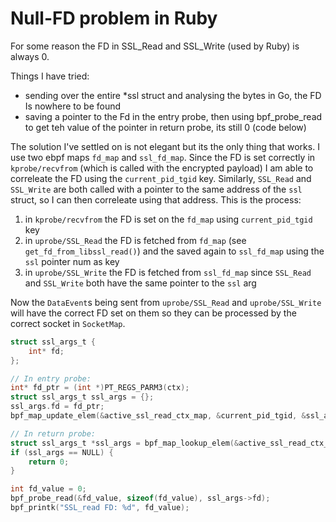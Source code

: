 # Null-FD problem in Ruby

For some reason the FD in SSL_Read and SSL_Write (used by Ruby) is always 0.

Things I have tried:
- sending over the entire *ssl struct and analysing the bytes in Go, the FD Is nowhere to be found
- saving a pointer to the Fd in the entry probe, then using bpf_probe_read to get teh value of the pointer in return probe, its still 0 (code below)

The solution I've settled on is not elegant but its the only thing that works. I use two ebpf maps `fd_map` and `ssl_fd_map`. Since the FD is set correctly in `kprobe/recvfrom` (which is called with the encrypted payload) I am able to correleate the FD using the `current_pid_tgid` key. Similarly, `SSL_Read` and `SSL_Write` are both called with a pointer to the same address of the `ssl` struct, so I can then correleate using that address. This is the process:
1. in `kprobe/recvfrom` the FD is set on the `fd_map` using `current_pid_tgid` key
2. in `uprobe/SSL_Read` the FD is fetched from `fd_map` (see `get_fd_from_libssl_read()`) and the saved again to `ssl_fd_map` using the `ssl` pointer num as key
3. in `uprobe/SSL_Write` the FD is fetched from `ssl_fd_map` since `SSL_Read` and `SSL_Write` both have the same pointer to the `ssl` arg

Now the `DataEvent`s being sent from `uprobe/SSL_Read` and `uprobe/SSL_Write` will have the correct FD set on them so they can be processed by the correct socket in `SocketMap`.

```c
struct ssl_args_t {
    int* fd;
};

// In entry probe:
int* fd_ptr = (int *)PT_REGS_PARM3(ctx);
struct ssl_args_t ssl_args = {};
ssl_args.fd = fd_ptr;
bpf_map_update_elem(&active_ssl_read_ctx_map, &current_pid_tgid, &ssl_args, BPF_ANY);

// In return probe:
struct ssl_args_t *ssl_args = bpf_map_lookup_elem(&active_ssl_read_ctx_map, &current_pid_tgid);
if (ssl_args == NULL) {
    return 0;
}

int fd_value = 0;
bpf_probe_read(&fd_value, sizeof(fd_value), ssl_args->fd);
bpf_printk("SSL_read FD: %d", fd_value);
```
